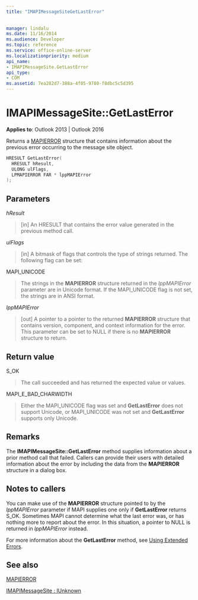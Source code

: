 ```yaml
---
title: "IMAPIMessageSiteGetLastError"
 
 
manager: lindalu
ms.date: 11/16/2014
ms.audience: Developer
ms.topic: reference
ms.service: office-online-server
ms.localizationpriority: medium
api_name:
- IMAPIMessageSite.GetLastError
api_type:
- COM
ms.assetid: 7ea282d7-388a-4f05-9780-f8dbc5c5d395
---
```


# IMAPIMessageSite::GetLastError

  
  
**Applies to**: Outlook 2013 | Outlook 2016 
  
Returns a [MAPIERROR](mapierror.md) structure that contains information about the previous error occurring to the message site object. 
  
```cpp
HRESULT GetLastError(
  HRESULT hResult,
  ULONG ulFlags,
  LPMAPIERROR FAR * lppMAPIError
);
```

## Parameters

 _hResult_
  
> [in] An HRESULT that contains the error value generated in the previous method call.
    
 _ulFlags_
  
> [in] A bitmask of flags that controls the type of strings returned. The following flag can be set:
    
MAPI_UNICODE 
  
> The strings in the **MAPIERROR** structure returned in the _lppMAPIError_ parameter are in Unicode format. If the MAPI_UNICODE flag is not set, the strings are in ANSI format. 
    
 _lppMAPIError_
  
> [out] A pointer to a pointer to the returned **MAPIERROR** structure that contains version, component, and context information for the error. This parameter can be set to NULL if there is no **MAPIERROR** structure to return. 
    
## Return value

S_OK
  
> The call succeeded and has returned the expected value or values.
    
MAPI_E_BAD_CHARWIDTH
  
> Either the MAPI_UNICODE flag was set and **GetLastError** does not support Unicode, or MAPI_UNICODE was not set and **GetLastError** supports only Unicode. 
    
## Remarks

The **IMAPIMessageSite::GetLastError** method supplies information about a prior method call that failed. Callers can provide their users with detailed information about the error by including the data from the **MAPIERROR** structure in a dialog box. 
  
## Notes to callers

You can make use of the **MAPIERROR** structure pointed to by the  _lppMAPIError_ parameter if MAPI supplies one only if **GetLastError** returns S_OK. Sometimes MAPI cannot determine what the last error was, or has nothing more to report about the error. In this situation, a pointer to NULL is returned in  _lppMAPIError_ instead. 
  
For more information about the **GetLastError** method, see [Using Extended Errors](mapi-extended-errors.md).
  
## See also



[MAPIERROR](mapierror.md)
  
[IMAPIMessageSite : IUnknown](imapimessagesiteiunknown.md)

